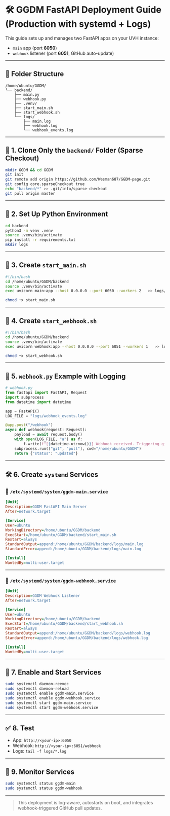 
# 🛠️ GGDM FastAPI Deployment Guide (Production with systemd + Logs)

This guide sets up and manages two FastAPI apps on your UVH instance:

- `main` app (port **6050**)
- `webhook` listener (port **6051**, GitHub auto-update)

---

## 📁 Folder Structure

```
/home/ubuntu/GGDM/
└── backend/
    ├── main.py
    ├── webhook.py
    ├── .venv/
    ├── start_main.sh
    ├── start_webhook.sh
    └── logs/
        ├── main.log
        ├── webhook.log
        └── webhook_events.log
```

---

## 🧩 1. Clone Only the `backend/` Folder (Sparse Checkout)

```bash
mkdir GGDM && cd GGDM
git init
git remote add origin https://github.com/Wesman687/GGDM-page.git
git config core.sparseCheckout true
echo "backend/*" >> .git/info/sparse-checkout
git pull origin master
```

---

## 🐍 2. Set Up Python Environment

```bash
cd backend
python3 -m venv .venv
source .venv/bin/activate
pip install -r requirements.txt
mkdir logs
```

---

## 🔧 3. Create `start_main.sh`

```bash
#!/bin/bash
cd /home/ubuntu/GGDM/backend
source .venv/bin/activate
exec uvicorn main:app --host 0.0.0.0 --port 6050 --workers 2   >> logs/main.log 2>&1
```

```bash
chmod +x start_main.sh
```

---

## 🔧 4. Create `start_webhook.sh`

```bash
#!/bin/bash
cd /home/ubuntu/GGDM/backend
source .venv/bin/activate
exec uvicorn webhook:app --host 0.0.0.0 --port 6051 --workers 1   >> logs/webhook.log 2>&1
```

```bash
chmod +x start_webhook.sh
```

---

## 🧾 5. `webhook.py` Example with Logging

```python
# webhook.py
from fastapi import FastAPI, Request
import subprocess
from datetime import datetime

app = FastAPI()
LOG_FILE = "logs/webhook_events.log"

@app.post("/webhook")
async def webhook(request: Request):
    payload = await request.body()
    with open(LOG_FILE, "a") as f:
        f.write(f"[{datetime.utcnow()}] Webhook received. Triggering git pull...\n")
    subprocess.run(["git", "pull"], cwd="/home/ubuntu/GGDM")
    return {"status": "updated"}
```

---

## 🛠️ 6. Create `systemd` Services

### 📄 `/etc/systemd/system/ggdm-main.service`

```ini
[Unit]
Description=GGDM FastAPI Main Server
After=network.target

[Service]
User=ubuntu
WorkingDirectory=/home/ubuntu/GGDM/backend
ExecStart=/home/ubuntu/GGDM/backend/start_main.sh
Restart=always
StandardOutput=append:/home/ubuntu/GGDM/backend/logs/main.log
StandardError=append:/home/ubuntu/GGDM/backend/logs/main.log

[Install]
WantedBy=multi-user.target
```

---

### 📄 `/etc/systemd/system/ggdm-webhook.service`

```ini
[Unit]
Description=GGDM Webhook Listener
After=network.target

[Service]
User=ubuntu
WorkingDirectory=/home/ubuntu/GGDM/backend
ExecStart=/home/ubuntu/GGDM/backend/start_webhook.sh
Restart=always
StandardOutput=append:/home/ubuntu/GGDM/backend/logs/webhook.log
StandardError=append:/home/ubuntu/GGDM/backend/logs/webhook.log

[Install]
WantedBy=multi-user.target
```

---

## 🧩 7. Enable and Start Services

```bash
sudo systemctl daemon-reexec
sudo systemctl daemon-reload
sudo systemctl enable ggdm-main.service
sudo systemctl enable ggdm-webhook.service
sudo systemctl start ggdm-main.service
sudo systemctl start ggdm-webhook.service
```

---

## ✅ 8. Test

- App: `http://<your-ip>:6050`
- Webhook: `http://<your-ip>:6051/webhook`
- Logs: `tail -f logs/*.log`

---

## 🧼 9. Monitor Services

```bash
sudo systemctl status ggdm-main
sudo systemctl status ggdm-webhook
```

---

> This deployment is log-aware, autostarts on boot, and integrates webhook-triggered GitHub pull updates.
